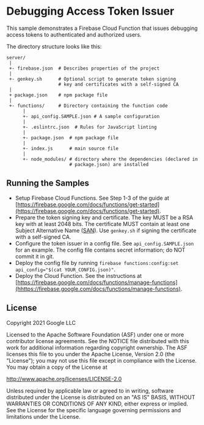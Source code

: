 # Debugging Access Token Issuer

This sample demonstrates a Firebase Cloud Function that issues debugging access
tokens to authenticated and authorized users.

The directory structure looks like this:

```shell
server/
 |
 +- firebase.json  # Describes properties of the project
 |
 +- genkey.sh      # Optional script to generate token signing
                   # key and certificates with a self-signed CA
 |
 + package.json    # npm package file
 |
 +- functions/     # Directory containing the function code
      |
      +- api_config.SAMPLE.json # A sample configuration
      |
      +- .eslintrc.json  # Rules for JavaScript linting
      |
      +- package.json  # npm package file
      |
      +- index.js      # main source file
      |
      +- node_modules/ # directory where the dependencies (declared in
                       # package.json) are installed
```

## Running the Samples

*   Setup Firebase Cloud Functions. See Step 1-3 of the guide at
    [https://firebase.google.com/docs/functions/get-started](https://firebase.google.com/docs/functions/get-started).
*   Prepare the token signing key and certificate. The key MUST be a RSA key
    with at least 2048 bits. The certificate MUST contain at least one Subject
    Alternative Name
    ([SAN](https://en.wikipedia.org/wiki/Subject_Alternative_Name)). Use
    `genkey.sh` if signing the certificate with a self-signed CA.
*   Configure the token issuer in a config file. See `api_config.SAMPLE.json`
    for an example. The config file contains secret information; do NOT commit
    it in git.
*   Deploy the config file by running `firebase functions:config:set
    api_config="$(cat YOUR_CONFIG.json)"`.
*   Deploy the Cloud Function. See the instructions at
    [https://firebase.google.com/docs/functions/manage-functions](hhttps://firebase.google.com/docs/functions/manage-functions).

## License

Copyright 2021 Google LLC

Licensed to the Apache Software Foundation (ASF) under one or more contributor
license agreements. See the NOTICE file distributed with this work for
additional information regarding copyright ownership. The ASF licenses this file
to you under the Apache License, Version 2.0 (the "License"); you may not use
this file except in compliance with the License. You may obtain a copy of the
License at

http://www.apache.org/licenses/LICENSE-2.0

Unless required by applicable law or agreed to in writing, software distributed
under the License is distributed on an "AS IS" BASIS, WITHOUT WARRANTIES OR
CONDITIONS OF ANY KIND, either express or implied. See the License for the
specific language governing permissions and limitations under the License.
